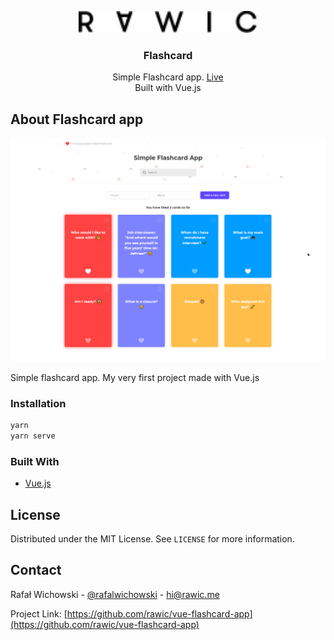<p align="center">
  <a href="https://github.com/rawic/hangman-game">
    <img src="readme/logo.svg" height="35" alt="rawic.me Logo">
  </a>

  <h3 align="center">Flashcard</h3>

  <p align="center">
    Simple Flashcard app. <a href="https://rawic.github.io/vue-flashcard-app/" target="_blank" rel="noopener noreferrer">Live</a>
    <br />
    Built with Vue.js
  </p>
</p>

## About Flashcard app

<a align="center" href="https://rawic.github.io/vue-flashcard-app/" rel="nofollow noopener noreferrer" target="blank">
  <img src="readme/app-screenshot.jpg" alt="rawic.me - home page" style="max-width: 100%;">
</a>

Simple flashcard app. My very first project made with Vue.js

### Installation

```sh
yarn
yarn serve
```
### Built With

- [Vue.js](https://vuejs.org/)

## License

Distributed under the MIT License. See `LICENSE` for more information.

## Contact

Rafał Wichowski - [@rafalwichowski](https://twitter.com/rafalwichowski) - [hi@rawic.me](mailto:hi@rawic.me)

Project Link: [https://github.com/rawic/vue-flashcard-app](https://github.com/rawic/vue-flashcard-app)

[app-screenshot]: readme/app-screenshot.jpg
